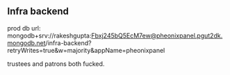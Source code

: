 ## Infra backend 



prod db url: 
mongodb+srv://rakeshgupta:Fbxj245bQ5EcM7ew@pheonixpanel.pgut2dk.mongodb.net/infra-backend?retryWrites=true&w=majority&appName=pheonixpanel


trustees and patrons both fucked.
